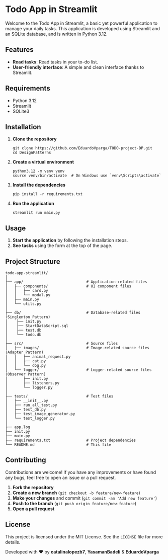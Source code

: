 Todo App in Streamlit
=====================

Welcome to the Todo App in Streamlit, a basic yet powerful application to manage your daily tasks. This application is developed using Streamlit and an SQLite database, and is written in Python 3.12.

Features
--------

*   **Read tasks**: Read tasks in your to-do list.
*   **User-friendly interface**: A simple and clean interface thanks to Streamlit.

Requirements
------------

*   Python 3.12
*   Streamlit
*   SQLite3

Installation
------------

1.  **Clone the repository**
    
        git clone https://github.com/EduardoVparga/TODO-project-DP.git
        cd DesignPatterns
    
2.  **Create a virtual environment**
    
        python3.12 -m venv venv
        source venv/bin/activate  # On Windows use `venv\Scripts\activate`
    
3.  **Install the dependencies**
    
        pip install -r requirements.txt
    
4.  **Run the application**
    
        streamlit run main.py
    

Usage
-----

1.  **Start the application** by following the installation steps.
2.  **See tasks** using the form at the top of the page.

Project Structure
-----------------

    todo-app-streamlit/
    │
    ├── app/                            # Application-related files
    │   ├── components/                 # UI component files
    │   │   ├── card.py
    │   │   └── modal.py
    │   ├── main.py
    │   └── utils.py
    │
    ├── db/                             # Database-related files (Singlenton Pattern)
    │    ├── init.py
    │    ├── StartDataScript.sql
    │    ├── test.db
    │    └── todo.db
    │
    ├── src/                            # Source files
    │   ├── images/                     # Image-related source files (Adapter Pattern)
    │   │   ├── animal_request.py
    │   │   ├── cat.py
    │   │   └── dog.py
    │   └── logger/                     # Logger-related source files (Observer Pattern)
    │       ├── init.py
    │       ├── listeners.py
    │       └── logger.py
    │
    ├── tests/                          # Test files
    │   ├── __init__.py
    │   ├── run_all_test.py
    │   ├── test_db.py
    │   ├── test_image_generator.py
    │   └── test_logger.py
    │
    ├── app.log
    ├── init.py 
    ├── main.py
    ├── requirements.txt                # Project dependencies
    └── README.md                       # This file

Contributing
------------

Contributions are welcome! If you have any improvements or have found any bugs, feel free to open an issue or a pull request.

1.  **Fork the repository**
2.  **Create a new branch** (`git checkout -b feature/new-feature`)
3.  **Make your changes** and commit (`git commit -am 'Add new feature'`)
4.  **Push to the branch** (`git push origin feature/new-feature`)
5.  **Open a pull request**

License
-------

This project is licensed under the MIT License. See the `LICENSE` file for more details.

Developed with ❤️ by **catalinalopezb7**, **YasamanBadeli** & **EduardoVparga**  